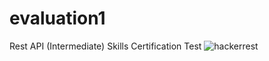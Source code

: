 # evaluation1
Rest API (Intermediate) Skills Certification Test
![hackerrest](https://user-images.githubusercontent.com/97473442/180357536-15b8f93e-8689-495b-a366-0893abe969a0.JPG)
